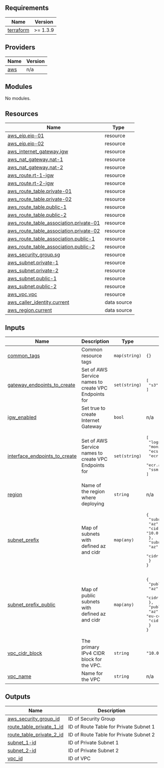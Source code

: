 ## Requirements

| Name | Version |
|------|---------|
| <a name="requirement_terraform"></a> [terraform](#requirement\_terraform) | >= 1.3.9 |

## Providers

| Name | Version |
|------|---------|
| <a name="provider_aws"></a> [aws](#provider\_aws) | n/a |

## Modules

No modules.

## Resources

| Name | Type |
|------|------|
| [aws_eip.eip-01](https://registry.terraform.io/providers/hashicorp/aws/latest/docs/resources/eip) | resource |
| [aws_eip.eip-02](https://registry.terraform.io/providers/hashicorp/aws/latest/docs/resources/eip) | resource |
| [aws_internet_gateway.igw](https://registry.terraform.io/providers/hashicorp/aws/latest/docs/resources/internet_gateway) | resource |
| [aws_nat_gateway.nat-1](https://registry.terraform.io/providers/hashicorp/aws/latest/docs/resources/nat_gateway) | resource |
| [aws_nat_gateway.nat-2](https://registry.terraform.io/providers/hashicorp/aws/latest/docs/resources/nat_gateway) | resource |
| [aws_route.rt-1-igw](https://registry.terraform.io/providers/hashicorp/aws/latest/docs/resources/route) | resource |
| [aws_route.rt-2-igw](https://registry.terraform.io/providers/hashicorp/aws/latest/docs/resources/route) | resource |
| [aws_route_table.private-01](https://registry.terraform.io/providers/hashicorp/aws/latest/docs/resources/route_table) | resource |
| [aws_route_table.private-02](https://registry.terraform.io/providers/hashicorp/aws/latest/docs/resources/route_table) | resource |
| [aws_route_table.public-1](https://registry.terraform.io/providers/hashicorp/aws/latest/docs/resources/route_table) | resource |
| [aws_route_table.public-2](https://registry.terraform.io/providers/hashicorp/aws/latest/docs/resources/route_table) | resource |
| [aws_route_table_association.private-01](https://registry.terraform.io/providers/hashicorp/aws/latest/docs/resources/route_table_association) | resource |
| [aws_route_table_association.private-02](https://registry.terraform.io/providers/hashicorp/aws/latest/docs/resources/route_table_association) | resource |
| [aws_route_table_association.public-1](https://registry.terraform.io/providers/hashicorp/aws/latest/docs/resources/route_table_association) | resource |
| [aws_route_table_association.public-2](https://registry.terraform.io/providers/hashicorp/aws/latest/docs/resources/route_table_association) | resource |
| [aws_security_group.sg](https://registry.terraform.io/providers/hashicorp/aws/latest/docs/resources/security_group) | resource |
| [aws_subnet.private-1](https://registry.terraform.io/providers/hashicorp/aws/latest/docs/resources/subnet) | resource |
| [aws_subnet.private-2](https://registry.terraform.io/providers/hashicorp/aws/latest/docs/resources/subnet) | resource |
| [aws_subnet.public-1](https://registry.terraform.io/providers/hashicorp/aws/latest/docs/resources/subnet) | resource |
| [aws_subnet.public-2](https://registry.terraform.io/providers/hashicorp/aws/latest/docs/resources/subnet) | resource |
| [aws_vpc.vpc](https://registry.terraform.io/providers/hashicorp/aws/latest/docs/resources/vpc) | resource |
| [aws_caller_identity.current](https://registry.terraform.io/providers/hashicorp/aws/latest/docs/data-sources/caller_identity) | data source |
| [aws_region.current](https://registry.terraform.io/providers/hashicorp/aws/latest/docs/data-sources/region) | data source |

## Inputs

| Name | Description | Type | Default | Required |
|------|-------------|------|---------|:--------:|
| <a name="input_common_tags"></a> [common\_tags](#input\_common\_tags) | Common resource tags | `map(string)` | `{}` | no |
| <a name="input_gateway_endpoints_to_create"></a> [gateway\_endpoints\_to\_create](#input\_gateway\_endpoints\_to\_create) | Set of AWS Service names to create VPC Endpoints for | `set(string)` | <pre>[<br>  "s3"<br>]</pre> | no |
| <a name="input_igw_enabled"></a> [igw\_enabled](#input\_igw\_enabled) | Set true to create Internet Gateway | `bool` | n/a | yes |
| <a name="input_interface_endpoints_to_create"></a> [interface\_endpoints\_to\_create](#input\_interface\_endpoints\_to\_create) | Set of AWS Service names to create VPC Endpoints for | `set(string)` | <pre>[<br>  "logs",<br>  "monitoring",<br>  "ecs",<br>  "ecr.dkr",<br>  "ecr.api",<br>  "ssm"<br>]</pre> | no |
| <a name="input_region"></a> [region](#input\_region) | Name of the region where deploying | `string` | n/a | yes |
| <a name="input_subnet_prefix"></a> [subnet\_prefix](#input\_subnet\_prefix) | Map of subnets with defined az and cidr | `map(any)` | <pre>{<br>  "subnet-1": {<br>    "az": "eu-central-2a",<br>    "cidr": "10.0.1.0/24"<br>  },<br>  "subnet-2": {<br>    "az": "eu-central-2b",<br>    "cidr": "10.0.2.0/24"<br>  }<br>}</pre> | no |
| <a name="input_subnet_prefix_public"></a> [subnet\_prefix\_public](#input\_subnet\_prefix\_public) | Map of public subnets with defined az and cidr | `map(any)` | <pre>{<br>  "public-subnet-1": {<br>    "az": "eu-central-2a",<br>    "cidr": "10.0.3.0/24"<br>  },<br>  "public-subnet-2": {<br>    "az": "eu-central-2b",<br>    "cidr": "10.0.4.0/24"<br>  }<br>}</pre> | no |
| <a name="input_vpc_cidr_block"></a> [vpc\_cidr\_block](#input\_vpc\_cidr\_block) | The primary IPv4 CIDR block for the VPC. | `string` | `"10.0.0.0/16"` | no |
| <a name="input_vpc_name"></a> [vpc\_name](#input\_vpc\_name) | Name for the VPC | `string` | n/a | yes |

## Outputs

| Name | Description |
|------|-------------|
| <a name="output_aws_security_group_id"></a> [aws\_security\_group\_id](#output\_aws\_security\_group\_id) | ID of Security Group |
| <a name="output_route_table_private_1_id"></a> [route\_table\_private\_1\_id](#output\_route\_table\_private\_1\_id) | ID of Route Table for Private Subnet 1 |
| <a name="output_route_table_private_2_id"></a> [route\_table\_private\_2\_id](#output\_route\_table\_private\_2\_id) | ID of Route Table for Private Subnet 2 |
| <a name="output_subnet_1-id"></a> [subnet\_1-id](#output\_subnet\_1-id) | ID of Private Subnet 1 |
| <a name="output_subnet_2-id"></a> [subnet\_2-id](#output\_subnet\_2-id) | ID of Private Subnet 2 |
| <a name="output_vpc_id"></a> [vpc\_id](#output\_vpc\_id) | ID of VPC |
